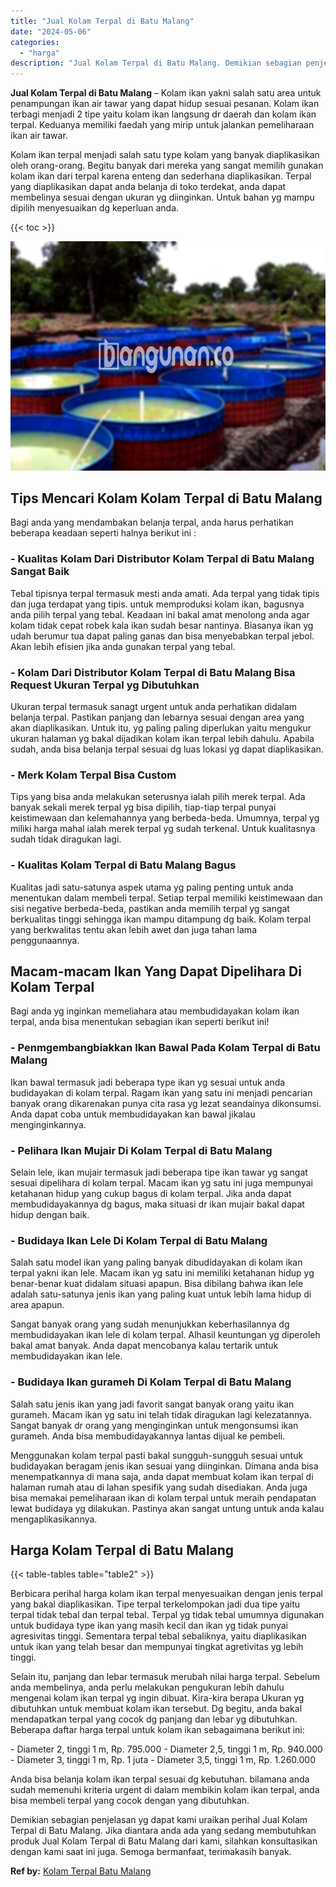 ```yaml
---
title: "Jual Kolam Terpal di Batu Malang"
date: "2024-05-06"
categories: 
  - "harga"
description: "Jual Kolam Terpal di Batu Malang. Demikian sebagian penjelasan yg dapat kami uraikan perihal Jual Kolam Terpal di Batu Malang. Jika diantara anda ada yang se..."
---
```


**Jual Kolam Terpal di Batu Malang** – Kolam ikan yakni salah satu area untuk penampungan ikan air tawar yang dapat hidup sesuai pesanan. Kolam ikan terbagi menjadi 2 tipe yaitu kolam ikan langsung dr daerah dan kolam ikan terpal. Keduanya memiliki faedah yang mirip untuk jalankan pemeliharaan ikan air tawar.

Kolam ikan terpal menjadi salah satu type kolam yang banyak diaplikasikan oleh orang-orang. Begitu banyak dari mereka yang sangat memilih gunakan kolam ikan dari terpal karena enteng dan sederhana diaplikasikan. Terpal yang diaplikasikan dapat anda belanja di toko terdekat, anda dapat membelinya sesuai dengan ukuran yg diinginkan. Untuk bahan yg mampu dipilih menyesuaikan dg keperluan anda.

{{< toc >}}

![Jual Kolam Terpal di Batu Malang](/images/jual-kolam-terpal-42.png)

## Tips Mencari Kolam Kolam Terpal di Batu Malang

Bagi anda yang mendambakan belanja terpal, anda harus perhatikan beberapa keadaan seperti halnya berikut ini :

### \- Kualitas Kolam Dari Distributor Kolam Terpal di Batu Malang Sangat Baik

Tebal tipisnya terpal termasuk mesti anda amati. Ada terpal yang tidak tipis dan juga terdapat yang tipis. untuk memproduksi kolam ikan, bagusnya anda pilih terpal yang tebal. Keadaan ini bakal amat menolong anda agar kolam tidak cepat robek kala ikan sudah besar nantinya. Biasanya ikan yg udah berumur tua dapat paling ganas dan bisa menyebabkan terpal jebol. Akan lebih efisien jika anda gunakan terpal yang tebal.

### \- Kolam Dari Distributor Kolam Terpal di Batu Malang Bisa Request Ukuran Terpal yg Dibutuhkan

Ukuran terpal termasuk sanagt urgent untuk anda perhatikan didalam belanja terpal. Pastikan panjang dan lebarnya sesuai dengan area yang akan diaplikasikan. Untuk itu, yg paling paling diperlukan yaitu mengukur ukuran halaman yg bakal dijadikan kolam ikan terpal lebih dahulu. Apabila sudah, anda bisa belanja terpal sesuai dg luas lokasi yg dapat diaplikasikan.

### \- Merk Kolam Terpal Bisa Custom

Tips yang bisa anda melakukan seterusnya ialah pilih merek terpal. Ada banyak sekali merek terpal yg bisa dipilih, tiap-tiap terpal punyai keistimewaan dan kelemahannya yang berbeda-beda. Umumnya, terpal yg miliki harga mahal ialah merek terpal yg sudah terkenal. Untuk kualitasnya sudah tidak diragukan lagi.

### \- Kualitas Kolam Terpal di Batu Malang Bagus

Kualitas jadi satu-satunya aspek utama yg paling penting untuk anda menentukan dalam membeli terpal. Setiap terpal memiliki keistimewaan dan sisi negative berbeda-beda, pastikan anda memilih terpal yg sangat berkualitas tinggi sehingga ikan mampu ditampung dg baik. Kolam terpal yang berkwalitas tentu akan lebih awet dan juga tahan lama penggunaannya.

## Macam-macam Ikan Yang Dapat Dipelihara Di Kolam Terpal

Bagi anda yg inginkan memeliahara atau membudidayakan kolam ikan terpal, anda bisa menentukan sebagian ikan seperti berikut ini!

### \- Penmgembangbiakkan Ikan Bawal Pada Kolam Terpal di Batu Malang

Ikan bawal termasuk jadi beberapa type ikan yg sesuai untuk anda budidayakan di kolam terpal. Ragam ikan yang satu ini menjadi pencarian banyak orang dikarenakan punya cita rasa yg lezat seandainya dikonsumsi. Anda dapat coba untuk membudidayakan kan bawal jikalau menginginkannya.

### \- Pelihara Ikan Mujair Di Kolam Terpal di Batu Malang

Selain lele, ikan mujair termasuk jadi beberapa tipe ikan tawar yg sangat sesuai dipelihara di kolam terpal. Macam ikan yg satu ini juga mempunyai ketahanan hidup yang cukup bagus di kolam terpal. Jika anda dapat membudidayakannya dg bagus, maka situasi dr ikan mujair bakal dapat hidup dengan baik.

### \- Budidaya Ikan Lele Di Kolam Terpal di Batu Malang

Salah satu model ikan yang paling banyak dibudidayakan di kolam ikan terpal yakni ikan lele. Macam ikan yg satu ini memiliki ketahanan hidup yg benar-benar kuat didalam situasi apapun. Bisa dibilang bahwa ikan lele adalah satu-satunya jenis ikan yang paling kuat untuk lebih lama hidup di area apapun.

Sangat banyak orang yang sudah menunjukkan keberhasilannya dg membudidayakan ikan lele di kolam terpal. Alhasil keuntungan yg diperoleh bakal amat banyak. Anda dapat mencobanya kalau tertarik untuk membudidayakan ikan lele.

### \- Budidaya Ikan gurameh Di Kolam Terpal di Batu Malang

Salah satu jenis ikan yang jadi favorit sangat banyak orang yaitu ikan gurameh. Macam ikan yg satu ini telah tidak diragukan lagi kelezatannya. Sangat banyak dr orang yang menginginkan untuk mengonsumsi ikan gurameh. Anda bisa membudidayakannya lantas dijual ke pembeli.

Menggunakan kolam terpal pasti bakal sungguh-sungguh sesuai untuk budidayakan beragam jenis ikan sesuai yang diinginkan. Dimana anda bisa menempatkannya di mana saja, anda dapat membuat kolam ikan terpal di halaman rumah atau di lahan spesifik yang sudah disediakan. Anda juga bisa memakai pemeliharaan ikan di kolam terpal untuk meraih pendapatan lewat budidaya yg dilakukan. Pastinya akan sangat untung untuk anda kalau mengaplikasikannya.

## Harga Kolam Terpal di Batu Malang

{{< table-tables table="table2" >}}

Berbicara perihal harga kolam ikan terpal menyesuaikan dengan jenis terpal yang bakal diaplikasikan. Tipe terpal terkelompokan jadi dua tipe yaitu terpal tidak tebal dan terpal tebal. Terpal yg tidak tebal umumnya digunakan untuk budidaya type ikan yang masih kecil dan ikan yg tidak punyai agresivitas tinggi. Sementara terpal tebal sebaliknya, yaitu diaplikasikan untuk ikan yang telah besar dan mempunyai tingkat agretivitas yg lebih tinggi.

Selain itu, panjang dan lebar termasuk merubah nilai harga terpal. Sebelum anda membelinya, anda perlu melakukan pengukuran lebih dahulu mengenai kolam ikan terpal yg ingin dibuat. Kira-kira berapa Ukuran yg dibutuhkan untuk membuat kolam ikan tersebut. Dg begitu, anda bakal mendapatkan terpal yang cocok dg panjang dan lebar yg dibutuhkan. Beberapa daftar harga terpal untuk kolam ikan sebagaimana berikut ini:

\- Diameter 2, tinggi 1 m, Rp. 795.000 - Diameter 2,5, tinggi 1 m, Rp. 940.000 - Diameter 3, tinggi 1 m, Rp. 1 juta - Diameter 3,5, tinggi 1 m, Rp. 1.260.000

Anda bisa belanja kolam ikan terpal sesuai dg kebutuhan. bilamana anda sudah memenuhi kriteria urgent di dalam membikin kolam ikan terpal, anda bisa membeli terpal yang cocok dengan yang dibutuhkan.

Demikian sebagian penjelasan yg dapat kami uraikan perihal Jual Kolam Terpal di Batu Malang. Jika diantara anda ada yang sedang membutuhkan produk Jual Kolam Terpal di Batu Malang dari kami, silahkan konsultasikan dengan kami saat ini juga. Semoga bermanfaat, terimakasih banyak.

**Ref by:** [Kolam Terpal Batu Malang](https://id.wikipedia.org/wiki/Kolam)
